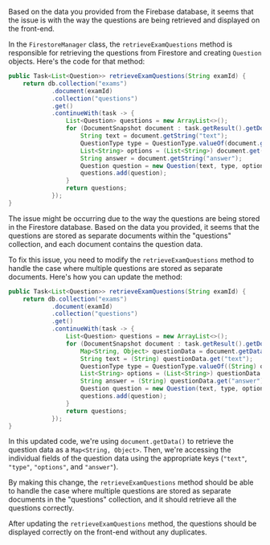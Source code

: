 Based on the data you provided from the Firebase database, it seems that the issue is with the way the questions are being retrieved and displayed on the front-end.

In the `FirestoreManager` class, the `retrieveExamQuestions` method is responsible for retrieving the questions from Firestore and creating `Question` objects. Here's the code for that method:

```java
public Task<List<Question>> retrieveExamQuestions(String examId) {
    return db.collection("exams")
            .document(examId)
            .collection("questions")
            .get()
            .continueWith(task -> {
                List<Question> questions = new ArrayList<>();
                for (DocumentSnapshot document : task.getResult().getDocuments()) {
                    String text = document.getString("text");
                    QuestionType type = QuestionType.valueOf(document.getString("type"));
                    List<String> options = (List<String>) document.get("options");
                    String answer = document.getString("answer");
                    Question question = new Question(text, type, options, answer);
                    questions.add(question);
                }
                return questions;
            });
}
```

The issue might be occurring due to the way the questions are being stored in the Firestore database. Based on the data you provided, it seems that the questions are stored as separate documents within the "questions" collection, and each document contains the question data.

To fix this issue, you need to modify the `retrieveExamQuestions` method to handle the case where multiple questions are stored as separate documents. Here's how you can update the method:

```java
public Task<List<Question>> retrieveExamQuestions(String examId) {
    return db.collection("exams")
            .document(examId)
            .collection("questions")
            .get()
            .continueWith(task -> {
                List<Question> questions = new ArrayList<>();
                for (DocumentSnapshot document : task.getResult().getDocuments()) {
                    Map<String, Object> questionData = document.getData();
                    String text = (String) questionData.get("text");
                    QuestionType type = QuestionType.valueOf((String) questionData.get("type"));
                    List<String> options = (List<String>) questionData.get("options");
                    String answer = (String) questionData.get("answer");
                    Question question = new Question(text, type, options, answer);
                    questions.add(question);
                }
                return questions;
            });
}
```

In this updated code, we're using `document.getData()` to retrieve the question data as a `Map<String, Object>`. Then, we're accessing the individual fields of the question data using the appropriate keys (`"text"`, `"type"`, `"options"`, and `"answer"`).

By making this change, the `retrieveExamQuestions` method should be able to handle the case where multiple questions are stored as separate documents in the "questions" collection, and it should retrieve all the questions correctly.

After updating the `retrieveExamQuestions` method, the questions should be displayed correctly on the front-end without any duplicates.
